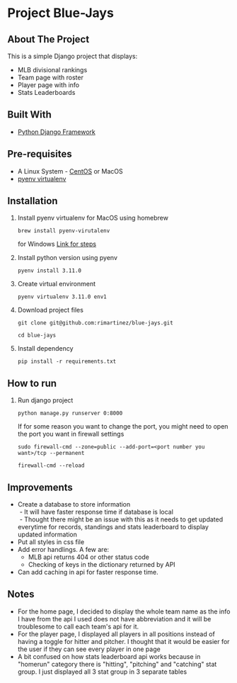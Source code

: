 # Project Blue-Jays


## About The Project

This is a simple Django project that displays:
* MLB divisional rankings
* Team page with roster
* Player page with info
* Stats Leaderboards


## Built With
* [Python Django Framework](https://www.djangoproject.com/)


## Pre-requisites
* A Linux System - [CentOS](https://www.centos.org/) or MacOS
* [pyenv virtualenv](https://github.com/pyenv/pyenv-virtualenv)

## Installation
1. Install pyenv virtualenv
   for MacOS using homebrew
   ```
   brew install pyenv-virutalenv
   ```
   for Windows
   [Link for steps](https://github.com/pyenv/pyenv-virtualenv)
   
2. Install python version using pyenv
   ```
   pyenv install 3.11.0
   ```
3. Create virtual environment
   ```
   pyenv virtualenv 3.11.0 env1
   ```
4. Download project files
   ```
   git clone git@github.com:rimartinez/blue-jays.git
   ```
   ```
   cd blue-jays
   ```
5. Install dependency
   ```
   pip install -r requirements.txt
   ```

## How to run
1. Run django project
   ```
   python manage.py runserver 0:8000
   ```
   If for some reason you want to change the port, you might need to open the port you want in firewall settings
   ```
   sudo firewall-cmd --zone=public --add-port=<port number you want>/tcp --permanent
   ```
   ```
   firewall-cmd --reload
   ```


## Improvements
* Create a database to store information  
&nbsp;- It will have faster response time if database is local  
&nbsp;- Thought there might be an issue with this as it needs to get updated everytime for records, standings and stats leaderboard to display updated information
* Put all styles in css file
* Add error handlings. A few are:
  - MLB api returns 404 or other status code
  - Checking of keys in the dictionary returned by API
* Can add caching in api for faster response time.

## Notes
* For the home page, I decided to display the whole team name as the info I have from the api I used does not have abbreviation and it will be troublesome to call each team's api for it.
* For the player page, I displayed all players in all positions instead of having a toggle for hitter and pitcher. I thought that it would be easier for the user if they can see every player in one page
* A bit confused on how stats leaderboard api works because in "homerun" category there is "hitting", "pitching" and "catching" stat group.
  I just displayed all 3 stat group in 3 separate tables

